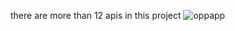 there are more than 12 apis in this project
![oppapp](https://github.com/hodahamdy/up/assets/54358214/90dabe41-7f6c-48da-8a4a-06d80d9f9510)
